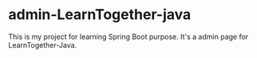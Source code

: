# admin-LearnTogether-java
This is my project for learning Spring Boot purpose.
It's a admin page for LearnTogether-Java.
